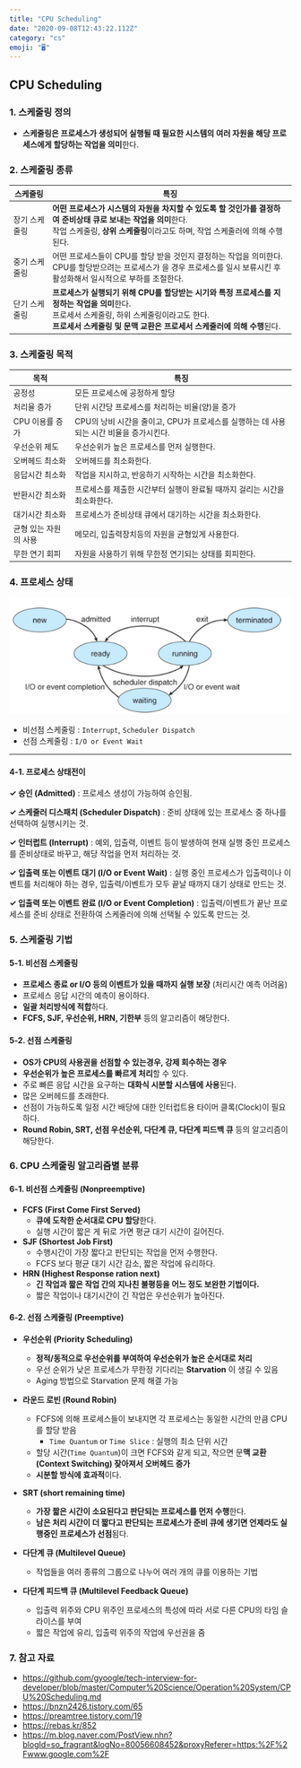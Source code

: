 ```yaml
---
title: "CPU Scheduling"
date: "2020-09-08T12:43:22.112Z"
category: "cs"
emoji: "🖥️"
---
```


## CPU Scheduling

### 1. 스케줄링 정의

- **스케줄링은 프로세스가 생성되어 실행될 때 필요한 시스템의 여러 자원을 해당 프로세스에게 할당하는 작업을 의미**한다.

### 2. 스케줄링 종류

| 스케줄링      | 특징                                                         |
| ------------- | ------------------------------------------------------------ |
| 장기 스케줄링 | **어떤 프로세스가 시스템의 자원을 차지할 수 있도록 할 것인가를 결정하여 준비상태 큐로 보내는 작업을 의미**한다.<br />작업 스케줄링, **상위 스케줄링**이라고도 하며, 작업 스케줄러에 의해 수행된다. |
| 중기 스케줄링 | 어떤 프로세스들이 CPU를 할당 받을 것인지 결정하는 작업을 의미한다.<br />CPU를 할당받으려는 프로세스가 을 경우 프로세스를 일시 보류시킨 후 활성화해서 일시적으로 부하를 조절한다. |
| 단기 스케줄링 | **프로세스가 실행되기 위해 CPU를 할당받는 시기와 특정 프로세스를 지정하는 작업을 의미**한다.<br />프로세서 스케줄링, 하위 스케줄링이라고도 한다.<br />**프로세서 스케줄링 및 문맥 교환은 프로세서 스케줄러에 의해 수행**된다. |

### 3. 스케줄링 목적

| 목적                  | 특징                                                         |
| --------------------- | ------------------------------------------------------------ |
| 공정성                | 모든 프로세스에 공정하게 할당                                |
| 처리율 증가           | 단위 시간당 프로세스를 처리하는 비율(양)을 증가              |
| CPU 이용률 증가       | CPU의 낭비 시간을 줄이고, CPU가 프로세스를 실행하는 데 사용되는 시간 비율을 증가시킨다. |
| 우선순위 제도         | 우선순위가 높은 프로세스를 먼저 실행한다.                    |
| 오버헤드 최소화       | 오버헤드를 최소화한다.                                       |
| 응답시간 최소화       | 작업을 지시하고, 반응하기 시작하는 시간을 최소화한다.        |
| 반환시간 최소화       | 프로세스를 제출한 시간부터 실행이 완료될 때까지 걸리는 시간을 최소화한다. |
| 대기시간 최소화       | 프로세스가 준비상태 큐에서 대기하는 시간을 최소화한다.       |
| 균형 있는 자원의 사용 | 메모리, 입출력장치등의 자원을 균형있게 사용한다.             |
| 무한 연기 회피        | 자원을 사용하기 위해 무한정 연기되는 상태를 회피한다.        |

### 4. 프로세스 상태

![프로세스 상태전이](https://raw.githubusercontent.com/zhsks528/TIL/master/Resource/%ED%94%84%EB%A1%9C%EC%84%B8%EC%8A%A4%20%EC%83%81%ED%83%9C%EC%A0%84%EC%9D%B4.PNG)

- 비선점 스케줄링 : `Interrupt`, `Scheduler Dispatch`
- 선점 스케줄링 : `I/O or Event Wait`

------

#### 4-1. 프로세스 상태전이

**✓ 승인 (Admitted)** : 프로세스 생성이 가능하여 승인됨.

**✓ 스케줄러 디스패치 (Scheduler Dispatch)** : 준비 상태에 있는 프로세스 중 하나를 선택하여 실행시키는 것.

**✓ 인터럽트 (Interrupt)** : 예외, 입출력, 이벤트 등이 발생하여 현재 실행 중인 프로세스를 준비상태로 바꾸고, 해당 작업을 먼저 처리하는 것.

**✓ 입출력 또는 이벤트 대기 (I/O or Event Wait)** : 실행 중인 프로세스가 입출력이나 이벤트를 처리해야 하는 경우, 입출력/이벤트가 모두 끝날 때까지 대기 상태로 만드는 것.

**✓ 입출력 또는 이벤트 완료 (I/O or Event Completion)** : 입출력/이벤트가 끝난 프로세스를 준비 상태로 전환하여 스케줄러에 의해 선택될 수 있도록 만드는 것.

### 5. 스케줄링 기법

#### 5-1. 비선점 스케줄링

- **프로세스 종료 or I/O 등의 이벤트가 있을 때까지 실행 보장** (처리시간 예측 어려움)
- 프로세스 응답 시간의 예측이 용이하다.
- **일괄 처리방식에 적합**하다.
- **FCFS, SJF, 우선순위, HRN, 기한부** 등의 알고리즘이 해당한다.

#### 5-2. 선점 스케줄링

- **OS가 CPU의 사용권을 선점할 수 있는경우, 강제 회수하는 경우**
- **우선순위가 높은 프로세스를 빠르게 처리**할 수 있다.
- 주로 빠른 응답 시간을 요구하는 **대화식 시분할 시스템에 사용**된다.
- 많은 오버헤드를 초래한다.
- 선점이 가능하도록 일정 시간 배당에 대한 인터럽트용 타이머 클록(Clock)이 필요하다.
- **Round Robin, SRT, 선점 우선순위, 다단계 큐, 다단계 피드백 큐** 등의 알고리즘이 해당한다.

### 6. CPU 스케줄링 알고리즘별 분류

#### 6-1. 비선점 스케줄링 (Nonpreemptive)

- **FCFS (First Come First Served)**
  - **큐에 도착한 순서대로 CPU 할당**한다.
  - 실행 시간이 짧은 게 뒤로 가면 평균 대기 시간이 길어진다.
- **SJF (Shortest Job First)**
  - 수행시간이 가장 짧다고 판단되는 작업을 먼저 수행한다.
  - FCFS 보다 평균 대기 시간 감소, 짧은 작업에 유리하다.
- **HRN (Highest Response ration next)**
  - **긴 작업과 짧은 작업 간의 지나친 불평등을 어느 정도 보완한 기법이다.**
  - 짧은 작업이나 대기시간이 긴 작업은 우선순위가 높아진다.

#### 6-2. 선점 스케줄링 (Preemptive)

- **우선순위 (Priority Scheduling)**
  - **정적/동적으로 우선순위를 부여하여 우선순위가 높은 순서대로 처리**
  - 우선 순위가 낮은 프로세스가 무한정 기다리는 **Starvation** 이 생길 수 있음
  - Aging 방법으로 Starvation 문제 해결 가능

- **라운드 로빈 (Round Robin)**
  - FCFS에 의해 프로세스들이 보내지면 각 프로세스는 동일한 시간의 만큼 CPU를 할당 받음
    - `Time Quantum` or `Time Slice` : 실행의 최소 단위 시간
  - 할당 시간(`Time Quantum`)이 크면 FCFS와 같게 되고, 작으면 문**맥 교환 (Context Switching) 잦아져서 오버헤드 증가**
  - **시분할 방식에 효과적**이다.
- **SRT (short remaining time)**
  - **가장 짧은 시간이 소요된다고 판단되는 프로세스를 먼저 수행**한다.
  - **남은 처리 시간이 더 짧다고 판단되는 프로세스가 준비 큐에 생기면 언제라도 실행중인 프로세스가 선점**됨다. 

- **다단계 큐 (Multilevel Queue)**
  - 작업들을 여러 종류의 그룹으로 나누어 여러 개의 큐를 이용하는 기법
- **다단계 피드백 큐 (Multilevel Feedback Queue)**
  - 입출력 위주와 CPU 위주인 프로세스의 특성에 따라 서로 다른 CPU의 타임 슬라이스를 부여
  - 짧은 작업에 유리, 입출력 위주의 작업에 우선권을 줌

### 7. 참고 자료

- https://github.com/gyoogle/tech-interview-for-developer/blob/master/Computer%20Science/Operation%20System/CPU%20Scheduling.md
- https://bnzn2426.tistory.com/65
- https://preamtree.tistory.com/19
- https://rebas.kr/852
- https://m.blog.naver.com/PostView.nhn?blogId=so_fragrant&logNo=80056608452&proxyReferer=https:%2F%2Fwww.google.com%2F


